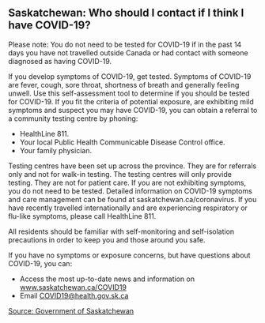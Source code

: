 ## Saskatchewan: Who should I contact if I think I have COVID-19?

Please note: You do not need to be tested for COVID-19 if in the past 14 days you have not travelled outside Canada or had contact with someone diagnosed as having COVID-19.

If you develop symptoms of COVID-19, get tested. Symptoms of COVID-19 are fever, cough, sore throat, shortness of breath and generally feeling unwell. Use this self-assessment tool to determine if you should be tested for COVID-19.
If you fit the criteria of potential exposure, are exhibiting mild symptoms and suspect you may have COVID-19, you can obtain a referral to a community testing centre by phoning:

- HealthLine 811.
- Your local Public Health Communicable Disease Control office.
- Your family physician.

Testing centres have been set up across the province. They are for referrals only and not for walk-in testing. The testing centres will only provide testing. They are not for patient care. If you are not exhibiting symptoms, you do not need to be tested. Detailed information on COVID-19 symptoms and care management can be found at saskatchewan.ca/coronavirus.
If you have recently travelled internationally and are experiencing respiratory or flu-like symptoms, please call HealthLine 811.

All residents should be familiar with self-monitoring and self-isolation precautions in order to keep you and those around you safe.

If you have no symptoms or exposure concerns, but have questions about COVID-19, you can:

- Access the most up-to-date news and information on www.saskatchewan.ca/COVID19
- Email COVID19@health.gov.sk.ca

[Source: Government of Saskatchewan](https://www.saskatchewan.ca/COVID19#utm_campaign=q2_2015&utm_medium=short&utm_source=%2FCOVID19)
